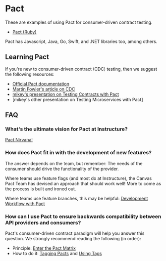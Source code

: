 # Pact

These are examples of using Pact for consumer-driven contract testing.

- [Pact (Ruby)](./ruby/README.md)

Pact has Javascript, Java, Go, Swift, and .NET libraries too, among others.

## Learning Pact

If you're new to consumer-driven contract (CDC) testing, then we suggest the
following resources:

- [Official Pact documentation]
- [Martin Fowler's article on CDC]
- [mikey's presentation on Testing Contracts with Pact]
- [mikey's other presentation on Testing Microservices with Pact]

## FAQ

### What's the ultimate vision for Pact at Instructure?

[Pact Nirvana!]

### How does Pact fit in with the development of new features?

The answer depends on the team, but remember: The needs of the consumer should
drive the functionality of the provider.

Where teams use feature flags (and most do at Instructure), the Canvas Pact Team
has devised an approach that should work well! More to come as the process is
built and ironed out.

Where teams use feature branches, this may be helpful: [Development Workflow with Pact]

### How can I use Pact to ensure backwards compatibility between API providers and consumers?

Pact's consumer-driven contract paradigm will help you answer this question. We
strongly recommend reading the following (in order):

- Principle: [Enter the Pact Matrix]
- How to do it: [Tagging Pacts] and [Using Tags]

[Official Pact documentation]: https://docs.pact.io/
[Martin Fowler's article on CDC]: http://martinfowler.com/articles/consumerDrivenContracts.html#Consumer-drivenContracts
[mikey's presentation on Testing Contracts with Pact]: https://app.slidebean.com/p/EeFf44ooau/Testing-Contracts-with-Pact
[mikey's presentation on Testing Microservices with Pact]: https://app.slidebean.com/p/pvUQEmSsCo/Testing-Microservices-with-Pact
[Pact Nirvana!]: https://docs.google.com/document/d/e/2PACX-1vRf1kSDccImNipOOm1G-bjcSs-ifbZjf1v54K-dIcq8BLKeFPAAm_bf_p71UKqkRMIx30QWWL-kN8TI/pub
[Enter the Pact Matrix]: http://rea.tech/enter-the-pact-matrix-or-how-to-decouple-the-release-cycles-of-your-microservices/
[Development Workflow with Pact]: https://github.com/pact-foundation/pact-ruby/wiki/Development-workflow
[Tagging Pacts]: https://github.com/pact-foundation/pact_broker/wiki/How-to-ensure-backwards-compatibility-by-tagging-pacts
[Using Tags]: https://github.com/pact-foundation/pact_broker/wiki/Using-tags
